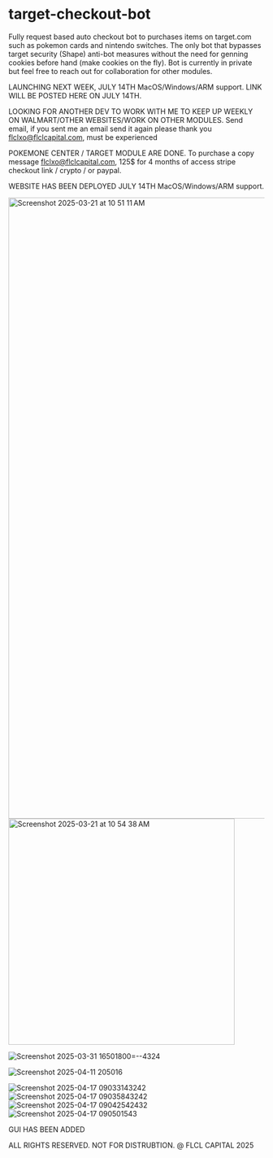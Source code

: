 # target-checkout-bot
Fully request based auto checkout bot to purchases items on target.com such as pokemon cards and nintendo switches. The only bot that bypasses target security (Shape) anti-bot measures without the need for genning cookies before hand (make cookies on the fly). Bot is currently in private but feel free to reach out for collaboration
for other modules. 

LAUNCHING NEXT WEEK, JULY 14TH MacOS/Windows/ARM support. LINK WILL BE POSTED HERE ON JULY 14TH.

LOOKING FOR ANOTHER DEV TO WORK WITH ME TO KEEP UP WEEKLY ON WALMART/OTHER WEBSITES/WORK ON OTHER MODULES. 
Send email, if you sent me an email send it again please thank you flclxo@flclcapital.com, must be experienced  

POKEMONE CENTER / TARGET MODULE ARE DONE.
To purchase a copy message flclxo@flclcapital.com, 125$ for 4 months of access stripe checkout link / crypto / or paypal. 

WEBSITE HAS BEEN DEPLOYED JULY 14TH MacOS/Windows/ARM support.

<img width="1222" alt="Screenshot 2025-03-21 at 10 51 11 AM" src="https://github.com/user-attachments/assets/fe0262df-e6de-4998-99d8-d476b1b017a3" />

<img width="445" alt="Screenshot 2025-03-21 at 10 54 38 AM" src="https://github.com/user-attachments/assets/5ef95644-4fe1-4064-892f-1543a05e276d" />


![Screenshot 2025-03-31 16501800=--4324](https://github.com/user-attachments/assets/86b6748a-81f1-4d22-87d3-a841efba4e0c)

![Screenshot 2025-04-11 205016](https://github.com/user-attachments/assets/8510bd65-774d-41e6-8113-3664e4f85a77)

![Screenshot 2025-04-17 09033143242](https://github.com/user-attachments/assets/5d2b3005-a639-480e-b9aa-51bb6fe9982a)
![Screenshot 2025-04-17 09035843242](https://github.com/user-attachments/assets/487e72c1-77a7-4a38-bca1-df738594c154)
![Screenshot 2025-04-17 09042542432](https://github.com/user-attachments/assets/e75315fd-1e9b-4e3c-b604-3ad3f1a3c98d)
![Screenshot 2025-04-17 090501543](https://github.com/user-attachments/assets/16184730-fc86-4c9b-9c49-941c49735474)

GUI HAS BEEN ADDED

ALL RIGHTS RESERVED. NOT FOR DISTRUBTION. @ FLCL CAPITAL 2025


